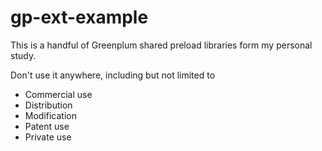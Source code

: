 # gp-ext-example

This is a handful of Greenplum shared preload libraries form my personal study.

Don't use it anywhere, including but not limited to
* Commercial use
* Distribution
* Modification
* Patent use
* Private use
